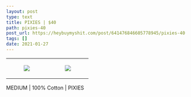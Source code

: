 ```yaml
---
layout: post
type: text
title: PIXIES | $40
path: pixies-40
post_url: https://heybuymyshit.com/post/641476846605778945/pixies-40
tags: []
date: 2021-01-27
---
```




<table style="width:100%;"><tr><td style="vertical-align:top;">
      <figure class="tmblr-full" data-orig-height="2048" data-orig-width="1365" data-orig-src="https://concertshirts.netlify.app/shirts/0086/0086-01.jpg"><img src="https://64.media.tumblr.com/b8594997cfd1b45d4d937dffc8c5e1e8/806722023c3ffd19-ee/s540x810/e336818b2a3743aa62f649a4c62c9b79fef62a80.jpg" data-orig-height="2048" data-orig-width="1365" data-orig-src="https://concertshirts.netlify.app/shirts/0086/0086-01.jpg"/></figure></td>
    <td style="vertical-align:top;">
      <figure class="tmblr-full" data-orig-height="2048" data-orig-width="1365" data-orig-src="https://concertshirts.netlify.app/shirts/0086/0086-02.jpg"><img src="https://64.media.tumblr.com/1676c52086b20ef99a98fa133abaae0b/806722023c3ffd19-0e/s540x810/fc24957e4575a59e86066d7d7758cbf35d569b37.jpg" data-orig-height="2048" data-orig-width="1365" data-orig-src="https://concertshirts.netlify.app/shirts/0086/0086-02.jpg"/></figure></td>
  </tr></table><p>
  MEDIUM | 100% Cotton | PIXIES
</p>
